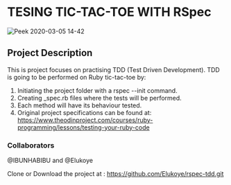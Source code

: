 # TESING TIC-TAC-TOE WITH RSpec
![Peek 2020-03-05 14-42](https://user-images.githubusercontent.com/46542515/80512170-c2cb9900-8985-11ea-979f-7e3fe3f18baa.gif)

##  Project Description
This is project focuses on practising  TDD (Test Driven Development).
TDD is going to be performed on  Ruby tic-tac-toe by:
1. Initiating the project folder with a rspec --init command.
1. Creating  _spec.rb files where the tests will be performed.
1. Each method will have its behaviour tested.
1. Original project specifications can be found at:
 https://www.theodinproject.com/courses/ruby-programming/lessons/testing-your-ruby-code

### Collaborators
@IBUNHABIBU and @Elukoye 

Clone or Download the project at :
https://github.com/Elukoye/rspec-tdd.git 
